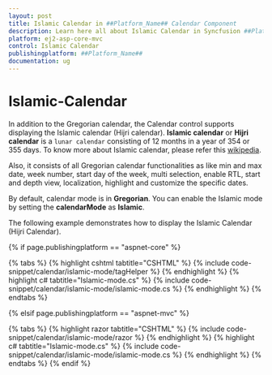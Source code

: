 ```yaml
---
layout: post
title: Islamic Calendar in ##Platform_Name## Calendar Component
description: Learn here all about Islamic Calendar in Syncfusion ##Platform_Name## Calendar component and more.
platform: ej2-asp-core-mvc
control: Islamic Calendar
publishingplatform: ##Platform_Name##
documentation: ug
---
```



# Islamic-Calendar

In addition to the Gregorian calendar, the Calendar control supports displaying the Islamic calendar (Hijri calendar). **Islamic calendar** or **Hijri calendar** is a `lunar calendar` consisting of 12 months in a year of 354 or 355 days. To know more about Islamic calendar, please refer this [wikipedia](https://en.wikipedia.org/wiki/Islamic_calendar).

Also, it consists of all Gregorian calendar functionalities as like min and max date, week number, start day of the week, multi selection, enable RTL, start and depth view, localization, highlight and customize the specific dates.

By default, calendar mode is in **Gregorian**. You can enable the Islamic mode by setting the **calendarMode** as **Islamic**.

The following example demonstrates how to display the Islamic Calendar (Hijri Calendar).

{% if page.publishingplatform == "aspnet-core" %}

{% tabs %}
{% highlight cshtml tabtitle="CSHTML" %}
{% include code-snippet/calendar/islamic-mode/tagHelper %}
{% endhighlight %}
{% highlight c# tabtitle="Islamic-mode.cs" %}
{% include code-snippet/calendar/islamic-mode/islamic-mode.cs %}
{% endhighlight %}
{% endtabs %}

{% elsif page.publishingplatform == "aspnet-mvc" %}

{% tabs %}
{% highlight razor tabtitle="CSHTML" %}
{% include code-snippet/calendar/islamic-mode/razor %}
{% endhighlight %}
{% highlight c# tabtitle="Islamic-mode.cs" %}
{% include code-snippet/calendar/islamic-mode/islamic-mode.cs %}
{% endhighlight %}
{% endtabs %}
{% endif %}

